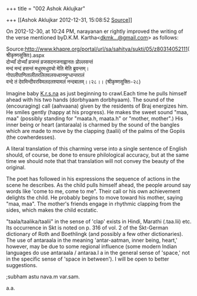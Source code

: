 +++
title = "002 Ashok Aklujkar"

+++
[[Ashok Aklujkar	2012-12-31, 15:08:52 [Source](https://groups.google.com/g/bvparishat/c/Zu5wrt6TiMg)]]



On 2012-12-30, at 10:24 PM, narayanan er rightly improved the writing of the verse mentioned byD.K.M. Kartha\<[dkmk...@gmail.com]()\> as follows:

  
  
Source:<http://www.khapre.org/portal/url/sa/sahitya/sukti/05/z80314052111>(श्रीकृष्णसूक्तिः).aspx  
दोर्भ्यां दोर्भ्यां व्रजन्तं व्रजसदनजनाह्वानतः प्रोल्लसन्तं  
मन्दं मन्दं हसन्तं मधुरमधुवचो मेति मेति ब्रुवन्तम्।  
गोपालीपाणितालीतरलितवलयध्वानमुग्धान्तरालं  
वन्दे तं देवमिन्दीवरविमलदलश्यामलं नन्दबालम्।।२८।। (श्रीकृष्णसूक्तिः-२८)

  

Imagine baby [K.r.s.na](http://K.r.s.na) as just beginning to crawl.Each time he pulls himself ahead with his two hands (dorbhyaam dorbhyaam). The sound of the (encouraging) call (aahvaana) given by the residents of Braj energizes him. He smiles gently (happy at his progress). He makes the sweet sound "maa, maa" (possibly standing for "maata.h, maata.h" or "mother, mother".) His inner being or heart (antaraala) is charmed by the sound of the bangles which are made to move by the clapping (taalii) of the palms of the Gopiis (the cowherdesses).

  

A literal translation of this charming verse into a single sentence of English should, of course, be done to ensure philological accuracy, but at the same time we should note that that translation will not convey the beauty of the original.

  

The poet has followed in his expressions the sequence of actions in the scene he describes. As the child pulls himself ahead, the people around say words like 'come to me, come to me". Their call or his own achievement delights the child. He probably begins to move toward his mother, saying "maa, maa". The mother's friends engage in rhythmic clapping from the sides, which makes the child ecstatic.

  

"taala/taalika/taalii" in the sense of 'clap' exists in Hindi, Marathi (.taa.lii) etc. Its occurrence in Skt is noted on p. 316 of vol. 2 of the Skt-German dictionary of Roth and Boethlingk (and possibly a few other dictionaries). The use of antaraala in the meaning 'antar-aatman, inner being, heart,' however, may be due to some regional influence (some modern Indian languages do use antaraala / antaraa.l a in the general sense of 'space,' not in the specific sense of 'space in between').  I will be open to better suggestions.

  

;subham astu nava.m var.sam.

  

a.a.  

